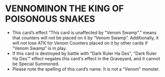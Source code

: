 
# VENNOMINON THE KING OF POISONOUS SNAKES

*   This card’s effect “This card is unaffected by "Venom Swamp".” means that counters will not be placed on it by “Venom Swamp”. Additionally, it will not lose ATK for Venom Counters placed on it by other cards if “Venom Swamp” is in play.
*   If this card is destroyed by battle with "Dark Ruler Ha Des", "Dark Ruler Ha Des'" effect negates this card's effect in the Graveyard, and it cannot be Special Summoned.
*   Please note the spelling of this card’s name. It is not a “Venom” monster.

  